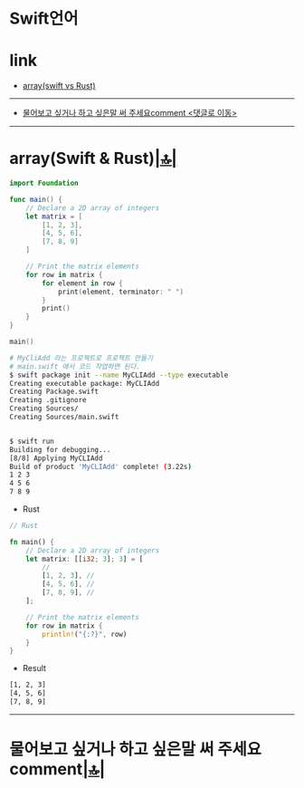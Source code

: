 # Swift언어


# link

- [array(swift vs Rust)](#arrayswift--rust)

<hr />

- [물어보고 싶거나 하고 싶은말 써 주세요comment <댓글로 이동>](#comment)

<hr />


# array(Swift & Rust)[|🔝|](#link)

```swift
import Foundation

func main() {
    // Declare a 2D array of integers
    let matrix = [
        [1, 2, 3],
        [4, 5, 6],
        [7, 8, 9]
    ]

    // Print the matrix elements
    for row in matrix {
        for element in row {
            print(element, terminator: " ")
        }
        print()
    }
}

main()

```


```bash
# MyCliAdd 라는 프로젝트로 프로젝트 만들기
# main.swift 에서 코드 작업하면 된다.
$ swift package init --name MyCLIAdd --type executable
Creating executable package: MyCLIAdd
Creating Package.swift
Creating .gitignore
Creating Sources/
Creating Sources/main.swift


$ swift run
Building for debugging...
[8/8] Applying MyCLIAdd
Build of product 'MyCLIAdd' complete! (3.22s)
1 2 3
4 5 6
7 8 9

```

- Rust

```rs
// Rust

fn main() {
    // Declare a 2D array of integers
    let matrix: [[i32; 3]; 3] = [
        //
        [1, 2, 3], //
        [4, 5, 6], //
        [7, 8, 9], //
    ];

    // Print the matrix elements
    for row in matrix {
        println!("{:?}", row)
    }
}
```

- Result

```bash
[1, 2, 3]
[4, 5, 6]
[7, 8, 9]
```


<hr />

<h1 id="comment">물어보고 싶거나 하고 싶은말 써 주세요comment<a href="#link">|🔝|</a></h1>

<script src="https://utteranc.es/client.js" repo="YoungHaKim7/blog_comments_bot" issue-term="url"
    theme="github-light" crossorigin="anonymous" async>
</script>


